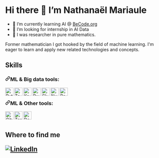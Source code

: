 <h1>Hi there  👋  I’m Nathanaël Mariaule </h1>

- 🌱  I’m currently learning AI @ <a href=https://becode.org/>BeCode.org</a>
- 👀 I’m looking for internship in AI Data
- 🔭 I was researcher in pure mathematics.
<p>Former mathematician I got hooked by the field of machine learning. I'm eager to learn and apply new related technologies and concepts.</p>


<h2>Skills</h2>
<h3><a id="user-content-ml--big-data-tools" class="anchor" aria-hidden="true" href="#ml--big-data-tools"><svg class="octicon octicon-link" viewBox="0 0 16 16" version="1.1" width="16" height="16" aria-hidden="true"><path fill-rule="evenodd" d="M7.775 3.275a.75.75 0 001.06 1.06l1.25-1.25a2 2 0 112.83 2.83l-2.5 2.5a2 2 0 01-2.83 0 .75.75 0 00-1.06 1.06 3.5 3.5 0 004.95 0l2.5-2.5a3.5 3.5 0 00-4.95-4.95l-1.25 1.25zm-4.69 9.64a2 2 0 010-2.83l2.5-2.5a2 2 0 012.83 0 .75.75 0 001.06-1.06 3.5 3.5 0 00-4.95 0l-2.5 2.5a3.5 3.5 0 004.95 4.95l1.25-1.25a.75.75 0 00-1.06-1.06l-1.25 1.25a2 2 0 01-2.83 0z"></path></svg></a>ML &amp; Big data tools:</h3>

<p><img align="left" alt="Python 3" width="26px" src="https://upload.wikimedia.org/wikipedia/commons/thumb/0/0a/Python.svg/240px-Python.svg.png" style="max-width:100%;"></p>

<p><img align="left" alt="Tensorflow" width="26px" src="https://upload.wikimedia.org/wikipedia/commons/thumb/2/2d/Tensorflow_logo.svg/800px-Tensorflow_logo.svg.png" style="max-width:100%;"></p>

<p><img align="left" alt="Keras" width="26px" src="https://upload.wikimedia.org/wikipedia/commons/a/ae/Keras_logo.svg" style="max-width:100%;"></p>

<p><img align="left" alt="PyTorch" width="26px" src="https://pytorch.org/assets/images/pytorch-logo.png" style="max-width:100%;"></p>

<p><img align="left" alt="Sk-Learn" height="26px" src="https://upload.wikimedia.org/wikipedia/commons/0/05/Scikit_learn_logo_small.svg" style="max-width:100%;"></p>

<p><img align="left" alt="NumPy" height="26px" src="https://numpy.org/images/logos/numpy.svg" style="max-width:100%;"></a></p>

<p><img align="left" alt="Pandas" height="26px" src="https://github.com/pandas-dev/pandas/raw/master/web/pandas/static/img/pandas_mark.svg" style="max-width:100%;"></a></p>
<br>
<h3><a id="user-content-ml--big-data-tools" class="anchor" aria-hidden="true" href="#ml--big-data-tools"><svg class="octicon octicon-link" viewBox="0 0 16 16" version="1.1" width="16" height="16" aria-hidden="true"><path fill-rule="evenodd" d="M7.775 3.275a.75.75 0 001.06 1.06l1.25-1.25a2 2 0 112.83 2.83l-2.5 2.5a2 2 0 01-2.83 0 .75.75 0 00-1.06 1.06 3.5 3.5 0 004.95 0l2.5-2.5a3.5 3.5 0 00-4.95-4.95l-1.25 1.25zm-4.69 9.64a2 2 0 010-2.83l2.5-2.5a2 2 0 012.83 0 .75.75 0 001.06-1.06 3.5 3.5 0 00-4.95 0l-2.5 2.5a3.5 3.5 0 004.95 4.95l1.25-1.25a.75.75 0 00-1.06-1.06l-1.25 1.25a2 2 0 01-2.83 0z"></path></svg></a>ML &amp; Other tools:</h3>

<p><img align="left" alt="GitHub" width="26px" src="https://upload.wikimedia.org/wikipedia/commons/9/91/Octicons-mark-github.svg?uselang=fr" style="max-width:100%;"></p>

<p><img align="left" alt="Terminal" width="26px" src="https://apull.asso.nc/content/images/2021/05/terminal-logo.png" style="max-width:100%;"></p>

<p><img align="left" alt="Docker" height="26px" src="https://encrypted-tbn0.gstatic.com/images?q=tbn:ANd9GcToU5-SuXHCrknMqk5dFUYWmXT3Xm-tEjzYqw&usqp=CAU" style="max-width:100%;"></p>


<br><br>



<h2>Where to find me</21>
<p>
<a href="https://www.linkedin.com/in/nathanael-mariaule" target="_blank"><img alt="LinkedIn" src="https://img.shields.io/badge/linkedin-%230077B5.svg?&style=for-the-badge&logo=linkedin&logoColor=white" /></a>
</p>

<!---
Nathanael-Mariaule/Nathanael-Mariaule is a ✨ special ✨ repository because its `README.md` (this file) appears on your GitHub profile.
You can click the Preview link to take a look at your changes.
--->
